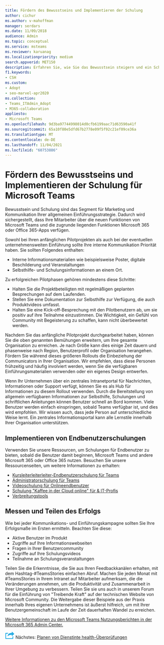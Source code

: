 ```yaml
---
title: Fördern des Bewusstseins und Implementieren der Schulung
author: cichur
ms.author: v-mahoffman
manager: serdars
ms.date: 11/09/2018
audience: Admin
ms.topic: conceptual
ms.service: msteams
ms.reviewer: karuanag
ms.localizationpriority: medium
search.appverid: MET150
description: Erfahren Sie, wie Sie das Bewusstsein steigern und ein Schulungsprogramm für die Microsoft Teams implementieren.
f1.keywords:
- CSH
ms.custom:
- Adopt
- seo-marvel-apr2020
ms.collection:
- Teams_ITAdmin_Adopt
- M365-collaboration
appliesto:
- Microsoft Teams
ms.openlocfilehash: 9d3ba97744998014d0cfb6199aac71d63590a41f
ms.sourcegitcommit: 65a10f80e5dfd67b2778e09f5f92c21ef09ce36a
ms.translationtype: MT
ms.contentlocale: de-DE
ms.lasthandoff: 11/04/2021
ms.locfileid: "60753886"
---
```

# <a name="drive-awareness-and-implement-training-for-microsoft-teams"></a>Fördern des Bewusstseins und Implementieren der Schulung für Microsoft Teams

Bewusstsein und Schulung sind das Segment für Marketing und Kommunikation Ihrer allgemeinen Einführungsstrategie. Dadurch wird sichergestellt, dass Ihre Mitarbeiter über die neuen Funktionen von Microsoft Teams und die zugrunde liegenden Funktionen Microsoft 365 oder Office 365-Apps verfügen.
   
Sowohl bei Ihren anfänglichen Pilotprojekten als auch bei der eventuellen unternehmensweiten Einführung sollte Ihre interne Kommunikation Priorität haben. Sie sollten Folgendes enthalten:

- Interne Informationsmaterialien wie beispielsweise Poster, digitale Beschilderung und Veranstaltungen
- Selbsthilfe- und Schulungsinformationen an einem Ort.

Zu erfolgreichen Pilotphasen gehören mindestens diese Schritte:

- Halten Sie die Projektbeteiligten mit regelmäßigen geplanten Besprechungen auf dem Laufenden.
- Stellen Sie eine Dokumentation zur Selbsthilfe zur Verfügung, die auch Produktvideos umfasst.
- Halten Sie eine Kick-off-Besprechung mit den Pilotbenutzern ab, um sie positiv auf ihre Teilnahme einzustimmen. Die Wichtigkeit, ein Gefühl von Community mit Begeisterung zu schaffen, kann nicht überbewertet werden.

Nachdem Sie das anfängliche Pilotprojekt durchgearbeitet haben, können Sie die oben genannten Bemühungen erweitern, um Ihre gesamte Organisation zu erreichen. Je nach Größe kann dies einige Zeit dauern und phasenweise nach Region, Benutzerprofil oder Organisation herangehen. Fördern Sie während dieses größeren Rollouts die Einbeziehung der Communicators in Ihrer Organisation. Wir empfehlen, dass diese Personen frühzeitig und häufig involviert werden, wenn Sie die verfügbaren Einführungsmaterialien verwenden oder ein eigenes Design entwerfen.

Wenn Ihr Unternehmen über ein zentrales Intranetportal für Nachrichten, Informationen oder Support verfügt, können Sie es als Hub für Informationen zu diesem Rollout verwenden. Durch die Bereitstellung von allgemein verfügbaren Informationen zur Selbsthilfe, Schulungen und schriftlichen Anleitungen können Benutzer schnell an Bord kommen. Viele Benutzer werden einfach einspringen, sobald Teams verfügbar ist, und dies wird empfohlen. Wir wissen auch, dass jede Person auf unterschiedliche Weise lernt. Ein zentrales Informationsportal kann alle Lernstile innerhalb Ihrer Organisation unterstützen.

## <a name="implement-end-user-training"></a>Implementieren von Endbenutzerschulungen

Verwenden Sie unsere Ressourcen, um Schulungen für Endbenutzer zu bieten, sobald die Benutzer damit beginnen, Microsoft Teams und andere Microsoft 365 oder Office 365 nutzen. Besuchen Sie unsere Ressourcenseiten, um weitere Informationen zu erhalten:

- [Kursleiterleiterleiter-Endbenutzerschulung für Teams](instructor-led-training-teams-landing-page.yml)
- [Administratorschulung für Teams](itadmin-readiness.md)
- [Videoschulung für Onlineendbenutzer](https://support.office.com/article/microsoft-teams-video-training-4f108e54-240b-4351-8084-b1089f0d21d7)
- [Schulung "Kaffee in der Cloud online" für & IT-Profis](https://aka.ms/CoffeeintheCloud) 
- [Verbreitungstools](https://aka.ms/O365AdoptionTools)

## <a name="measure-and-share-success"></a>Messen und Teilen des Erfolgs

Wie bei jeder Kommunikations- und Einführungskampagne sollten Sie Ihre Erfolgsmaße im Ersten ermitteln. Beachten Sie diese:

- Aktive Benutzer im Produkt
- Zugriffe auf Ihre Informationswebseiten
- Fragen in Ihrer Benutzercommunity
- Zugriffe auf Ihre Schulungsvideos
- Teilnahme an Schulungsveranstaltungen

Teilen Sie die Erkenntnisse, die Sie aus Ihren Feedbackkanälen erhalten, mit dem Hashtag-#TeamsStories einfachen Abruf. Machen Sie jeden Monat mit #TeamsStories in Ihrem Intranet auf Mitarbeiter aufmerksam, die die Veränderungen annehmen, um die Produktivität und Zusammenarbeit in Ihrer Umgebung zu verbessern. Teilen Sie sie uns auch in unserem Forum für die Einführung von "Treibende Kraft" auf der technischen Website von Microsoft Community. Die Weitergabe dieser Beispiele aus der Praxis innerhalb Ihres eigenen Unternehmens ist äußerst hilfreich, um mit Ihrer Benutzergemeinschaft im Laufe der Zeit dauerhaften Wandel zu erreichen.

[Weitere Informationen zu den Microsoft Teams Nutzungsberichten in der Microsoft 365 Admin Center.](teams-activity-reports.md)

![Ein Symbol, das die nächsten Schritte darstellt.](media/teams-adoption-next-icon.png) Nächstes: [Planen von Dienstinte health-Überprüfungen](teams-adoption-schedule-service-health-reviews.md)
